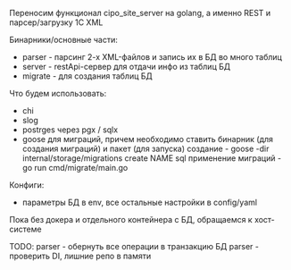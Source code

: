 Переносим функционал cipo_site_server на golang, а именно REST и парсер/загрузку 1С XML 

Бинарники/основные части:
- parser - парсинг 2-х XML-файлов и запись их в БД во много таблиц
- server - restApi-сервер для отдачи инфо из таблиц БД
- migrate - для создания таблиц БД

Что будем использовать:
- chi
- slog
- postrges через pgx / sqlx
- goose для миграций, причем необходимо ставить бинарник (для создания миграций) и пакет (для запуска)
  создание - goose -dir internal/storage/migrations create NAME sql
  применение миграций - go run cmd/migrate/main.go

Конфиги:
- параметры БД в env, все остальные настройки в config/yaml


Пока без докера и отдельного контейнера с БД, обращаемся к хост-системе

TODO:
parser - обернуть все операции в транзакцию БД
parser - проверить DI, лишние репо в памяти